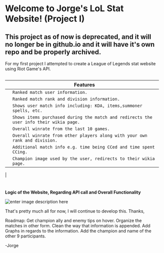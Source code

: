 ﻿# Welcome to Jorge's LoL Stat Website! (Project I)
## This project as of now is deprecated, and it will no longer be in github.io and it will have it's own repo and be properly archived.


For my first project I attempted to create a League of Legends stat website using Riot Game's API. 



##

|                |Features|
|-|-------------------------------|
||`Ranked match user information.`            |
||`Ranked match rank and division information.`            |
||`Shows user match info including: KDA, items,summoner spells, etc.`|
||`Shows items purchased during the match and redirects the user info their wikia page.`|
||`Overall winrate from the last 10 games.`|
||`Overall winrate from other players along with your own rank and division.`|
||`Additional match info e.g. time being CCed and time spent CCing.`|
||`Champion image used by the user, redirects to their wikia page. `|
|
#
**Logic of the Website, Regarding API call and Overall Functionality**

![enter image description here](https://cdn.discordapp.com/attachments/303372529077321739/830515982124056586/Screen_Shot_2021-04-10_at_2.51.06_PM.png)


That's pretty much all for now, I will continue to develop this. Thanks,

Roadmap:
Get champion ally and enemy tips on hover.
Organize the matches in other form.
Clean the way that information is appended.
Add Graphs in regards to the information.
Add the champion and name of the other 9 participants.

-Jorge
